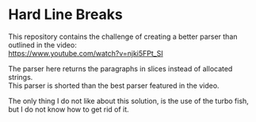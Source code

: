 # Hard Line Breaks

This repository contains the challenge of creating a better parser than outlined in the video: \
https://www.youtube.com/watch?v=njki5FPt_SI

The parser here returns the paragraphs in slices instead of allocated strings. \
This parser is shorted than the best parser featured in the video.

The only thing I do not like about this solution, is the use of the turbo fish, \
but I do not know how to get rid of it.
